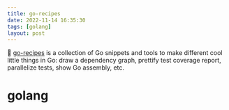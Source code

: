 ```yaml
---
title: go-recipes
date: 2022-11-14 16:35:30
tags: [golang]
layout: post
---
```


🏃 [go-recipes](https://github.com/nikolaydubina/go-recipes) is a collection of Go snippets and tools to make different cool little things in Go: draw a dependency graph, prettify test coverage report, parallelize tests, show Go assembly, etc.

# golang
